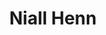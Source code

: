 ---
title: Niall Henn
url: /
description: Index Page
layout: index.html
permalink: false
function: home
vimeolink: 178930876
---